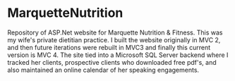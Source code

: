 # MarquetteNutrition

Repository of ASP.Net website for Marquette Nutrition & Fitness.
This was my wife's private dietitian practice.  I built the website originally in MVC 2, and then future iterations were rebuilt in MVC3 and finally this current version is MVC 4.  The site tied into a Microsoft SQL Server backend where I tracked her clients, prospective clients who downloaded free pdf's, and also maintained an online calendar of her speaking engagements.
